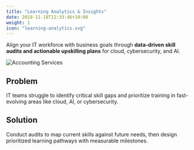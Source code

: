 ```yaml
---
title: "Learning Analytics & Insights"
date: 2018-11-18T12:33:46+10:00
weight: 1
icon: "learning-analytics.svg"
---
```


Align your IT workforce with business goals through **data-driven skill audits and actionable upskilling plans** for cloud, cybersecurity, and AI.

![Accounting Services](/lukofolio/images/austin-distel-nGc5RT2HmF0-unsplash.jpg)

## Problem

IT teams struggle to identify critical skill gaps and prioritize training in fast-evolving areas like cloud, AI, or cybersecurity.

## Solution

Conduct audits to map current skills against future needs, then design prioritized learning pathways with measurable milestones.